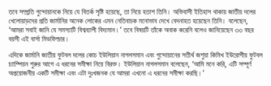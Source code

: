 তবে সম্প্রতি গুন্দোয়ানকে নিয়ে যে বিতর্ক সৃষ্টি হয়েছে, তা নিয়ে হতাশ তিনি। অভিবাসী ইতিহাস থাকায় জাতীয় দলের খেলোয়াড়দের প্রতি জার্মানির অনেক লোকের এমন নেতিবাচক মনোভাব দেখে বেদনাহত হয়েছেন তিনি। বলেছেন, ‘আমরা সবাই জানি যে সমস্যাটি বিশ্বব্যাপী বিদ্যমান।’ তবে বিষয়টি তাঁকে অবাক করেনি বলেও জানিয়েছেন ৩৩ বছর বয়সী এই বার্সা মিডফিল্ডার।

এদিকে জার্মানি জাতীয় ফুটবল দলের কোচ ইউলিয়ান নাগলসমান এবং গুন্দোয়ানের সতীর্থ জশুয়া কিমিখ ইউরোপীয় ফুটবল চ্যাম্পিয়ন শুরুর আগে এ ধরনের সমীক্ষা নিয়ে বিরক্ত। ইউলিয়ান নাগলসমান বলেছেন, ‘আমি মনে করি, এটি সম্পূর্ণ অপ্রয়োজনীয় একটি সমীক্ষা এবং এটা দুঃখজনক যে আমরা এখনো এ ধরনের সমীক্ষা করছি।’
